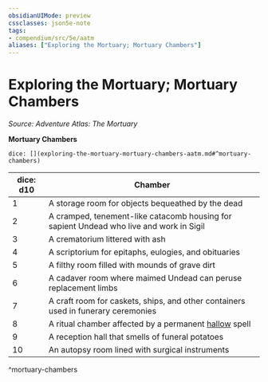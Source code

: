 ```yaml
---
obsidianUIMode: preview
cssclasses: json5e-note
tags:
- compendium/src/5e/aatm
aliases: ["Exploring the Mortuary; Mortuary Chambers"]
---
```

# Exploring the Mortuary; Mortuary Chambers
*Source: Adventure Atlas: The Mortuary* 

**Mortuary Chambers**

`dice: [](exploring-the-mortuary-mortuary-chambers-aatm.md#^mortuary-chambers)`

| dice: d10 | Chamber |
|-----------|---------|
| 1 | A storage room for objects bequeathed by the dead |
| 2 | A cramped, tenement-like catacomb housing for sapient Undead who live and work in Sigil |
| 3 | A crematorium littered with ash |
| 4 | A scriptorium for epitaphs, eulogies, and obituaries |
| 5 | A filthy room filled with mounds of grave dirt |
| 6 | A cadaver room where maimed Undead can peruse replacement limbs |
| 7 | A craft room for caskets, ships, and other containers used in funerary ceremonies |
| 8 | A ritual chamber affected by a permanent [hallow](2-Mechanics/CLI/spells/hallow.md) spell |
| 9 | A reception hall that smells of funeral potatoes |
| 10 | An autopsy room lined with surgical instruments |
^mortuary-chambers